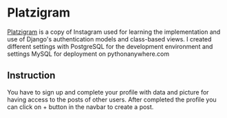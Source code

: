 # Platzigram

[Platzigram](http://matteo.pythonanywhere.com/ "Platzigram") is a copy of Instagram used for learning the implementation and use of Django's authentication models and class-based views. 
I created different settings with PostgreSQL for the development environment and settings MySQL for deployment on pythonanywhere.com

## Instruction

You have to sign up and complete your profile with data and picture for having access to the posts of other users.
After completed the profile you can click on + button in the navbar to create a post.
